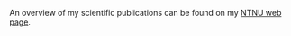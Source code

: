 <!--
.. title: Publications
.. slug: publications
.. date: 2017-05-03 23:28:37 UTC+02:00
.. tags:
.. category:
.. link:
.. description:
.. type: text
-->

An overview of my scientific publications can be found on my [NTNU web page](https://www.ntnu.edu/employees/oleksandr.semeniuta).

